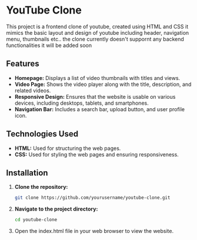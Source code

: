 # YouTube Clone

This project is a frontend clone of youtube, created using HTML and CSS 
it mimics the basic layout and design of youtube including header, navigation menu, thumbnails etc..
the clone currently doesn't suppornt any backend functionalities it will be added soon 

## Features

- **Homepage:** Displays a list of video thumbnails with titles and views.
- **Video Page:** Shows the video player along with the title, description, and related videos.
- **Responsive Design:** Ensures that the website is usable on various devices, including desktops, tablets, and smartphones.
- **Navigation Bar:** Includes a search bar, upload button, and user profile icon.

## Technologies Used

- **HTML:** Used for structuring the web pages.
- **CSS:** Used for styling the web pages and ensuring responsiveness.

## Installation

1. **Clone the repository:**
   ```bash
   git clone https://github.com/yourusername/youtube-clone.git
2. **Navigate to the project directory:**
   ```bash
   cd youtube-clone
3. Open the index.html file in your web browser to view the website.
